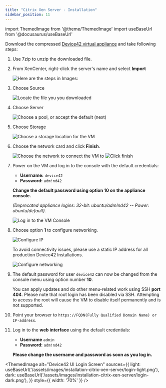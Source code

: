 ```yaml
---
title: "Citrix Xen Server - Installation"
sidebar_position: 11
---
```


import ThemedImage from '@theme/ThemedImage'
import useBaseUrl from '@docusaurus/useBaseUrl'

Download the compressed [Device42 virtual appliance](https://www.device42.com/download/) and take following steps:

1. Use 7zip to unzip the downloaded file.
2. From XenCenter, right-click the server's name and select **Import**
   
    ![Here are the steps in Images:](/assets/images/wpid5942-wpid-media_1331243551635.png)

3. Choose Source
   
    ![Locate the file you you downloaded](/assets/images/wpid5943-wpid-media_1331243622364.png)

4. Choose Server

    ![Choose a pool, or accept the default (next)](/assets/images/wpid5944-wpid-media_1331243664174.png)

5. Choose Storage
   
    ![Choose a storage location for the VM](/assets/images/wpid5945-wpid-media_1331243689911.png)

6. Choose the network card and click **Finish**.
   
    ![Choose the network to connect the VM to](/assets/images/wpid5946-wpid-media_1331243717545.png)
    ![Click finish](/assets/images/wpid5947-wpid-media_1331243745178.png)

7. Power on the VM and log in to the console with the default credentials: 

   - **Username:** `device42`
   - **Password:** `adm!nd42` 
  
   **Change the default password using option 10 on the appliance console.**

   _(Deprecated appliance logins: 32-bit: ubuntu/adm!nd42 -- Power: ubuntu/default)._ 

    ![Log in to the VM Console](/assets/images/wpid5950-media_1419606545144.png)

8. Choose option **1** to configure networking. 
   
   ![Configure IP](/assets/images/wpid5951-media_1338938610667.png)

   To avoid connectivity issues, please use a static IP address for all production Device42 Installations.

   ![Configure networking](/assets/images/wpid5948-media_1338938641495.png)

9.  The default password for user `device42` can now be changed from the console menu using option number **10**. 
    
    You can apply updates and do other menu-related work using SSH **port 404**. Please note that root login has been disabled via SSH. Attempting to access the root will cause the VM to disable itself permanently and is not supported.
10. Point your browser to `https://FQDN(Fully Qualified Domain Name) or IP-address`.
11. Log in to the **web interface** using the default credentials:

    - **Username** `admin` 
    - **Password:** `adm!nd42` 

    **Please change the username and password as soon as you log in.**

<ThemedImage
  alt="Device42 UI Login Screen"
  sources={{
    light: useBaseUrl('/assets/images/installation-citrix-xen-server/login-light.png'),
    dark: useBaseUrl('/assets/images/installation-citrix-xen-server/login-dark.png'),
  }}
  style={{ width: '70%' }}
/>
